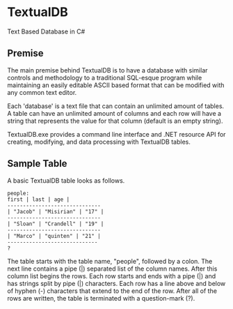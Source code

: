 # TextualDB
Text Based Database in C#

## Premise

The main premise behind TextualDB is to have a database with similar controls and methodology to
a traditional SQL-esque program while maintaining an easily editable ASCII based format that can
be modified with any common text editor.

Each 'database' is a text file that can contain an unlimited amount of tables. A table can have
an unlimited amount of columns and each row will have a string that represents the value for
that column (default is an empty string).

TextualDB.exe provides a command line interface and .NET resource API for creating, modifying, and
data processing with TextualDB tables.

## Sample Table

A basic TextualDB table looks as follows.

```
people:
first | last | age | 
------------------------------
| "Jacob" | "Misirian" | "17" |
------------------------------
| "Sloan" | "Crandell" | "19" |
------------------------------
| "Marco" | "quinten" | "21" | 
-----------------------------
?
```

The table starts with the table name, "people", followed by a colon. The next line contains a pipe (|)
separated list of the column names. After this column list begins the rows. Each row starts and ends with
a pipe (|) and has strings split by pipe (|) characters. Each row has a line above and below of hyphen (-)
characters that extend to the end of the row. After all of the rows are written, the table is terminated with
a question-mark (?).
